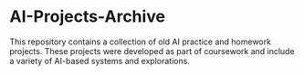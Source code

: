 # AI-Projects-Archive
This repository contains a collection of old AI practice and homework projects. These projects were developed as part of coursework and include a variety of AI-based systems and explorations.
